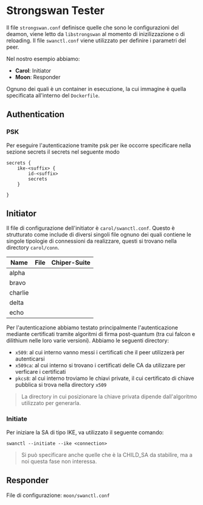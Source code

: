 # Strongswan Tester

Il file `strongswan.conf` definisce quelle che sono le configurazioni del deamon, viene letto da `libstrongswan` al momento di inizilizzazione o di reloading.
Il file `swanctl.conf` viene utilizzato per definire i parametri del peer.

Nel nostro esempio abbiamo:

- **Carol**: Initiator
- **Moon**: Responder

Ognuno dei quali è un container in esecuzione, la cui immagine è quella specificata all'interno del `Dockerfile`.

## Authentication


### PSK

Per eseguire l'autenticazione tramite psk per ike occorre specificare nella sezione secrets il secrets nel seguente modo 
```
secrets {
    ike-<suffix> {
        id-<suffix>
        secrets
    }

}
```

## Initiator

Il file di configurazione dell'initiator è `carol/swanctl.conf`.
Questo è strutturato come include di diversi singoli file ognuno dei quali contiene le singole tipologie di connessioni da realizzare, questi si trovano nella directory `carol/conn`.

| Name     | File  | Chiper-Suite  |
|---|---|---|
| alpha    |   |   | 
| bravo    |   |   |
| charlie  |   |   |
| delta    |   |   |
| echo     |   |   |

Per l'autenticazione abbiamo testato principalmente l'autenticazione mediante certificati tramite algoritmi di firma post-quantum (tra cui falcon e dilithium nelle loro varie versioni).
Abbiamo le seguenti directory:

- `x509`: al cui interno vanno messi i certificati che il peer utilizzerà per autenticarsi
- `x509ca`: al cui interno si trovano i certificati delle CA da utilizzare per verficare i certificati
- `pkcs8`: al cui interno troviamo le chiavi private, il cui certificato di chiave pubblica si trova nella directory `x509`

> La directory in cui posizionare la chiave privata dipende dall'algoritmo utilizzato per generarla.

### Initiate

Per iniziare la SA di tipo IKE, va utilizzato il seguente comando:

```
swanctl --initiate --ike <connection>
```
> Si può specificare anche quelle che è la CHILD\_SA da stabilire, ma a noi questa fase non interessa.

## Responder

File di configurazione: `moon/swanctl.conf`
